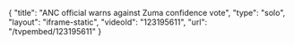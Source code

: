 {
    "title": "ANC official warns against Zuma confidence vote",
    "type": "solo",
    "layout": "iframe-static",
    "videoId": "123195611",
    "url": "\/tvpembed\/123195611"
}